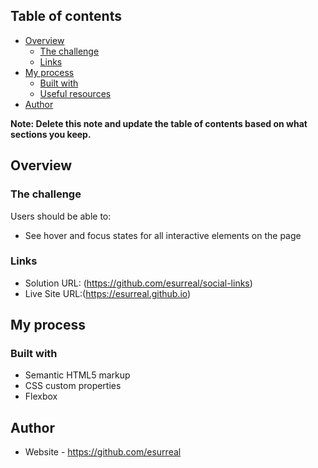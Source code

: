 ## Table of contents

- [Overview](#overview)
  - [The challenge](#the-challenge)
  - [Links](#links)
- [My process](#my-process)
  - [Built with](#built-with)
  - [Useful resources](#useful-resources)
- [Author](#author)

**Note: Delete this note and update the table of contents based on what sections you keep.**

## Overview

### The challenge

Users should be able to:

- See hover and focus states for all interactive elements on the page

### Links

- Solution URL: (https://github.com/esurreal/social-links)
- Live Site URL:(https://esurreal.github.io)

## My process

### Built with

- Semantic HTML5 markup
- CSS custom properties
- Flexbox

## Author

- Website - https://github.com/esurreal

